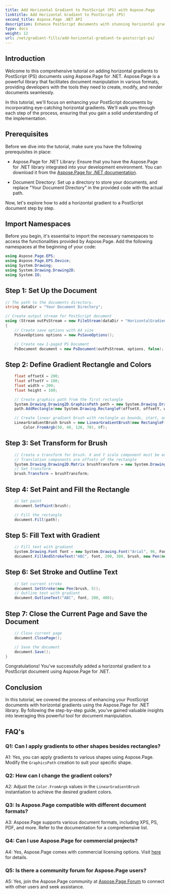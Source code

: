 ```yaml
---
title: Add Horizontal Gradient to PostScript (PS) with Aspose.Page
linktitle: Add Horizontal Gradient to PostScript (PS)
second_title: Aspose.Page .NET API
description: Enhance PostScript documents with stunning horizontal gradients using Aspose.Page for .NET. Follow our step-by-step tutorial for seamless implementation.
type: docs
weight: 12
url: /net/gradient-fills/add-horizontal-gradient-to-postscript-ps/
---
```

## Introduction

Welcome to this comprehensive tutorial on adding horizontal gradients to PostScript (PS) documents using Aspose.Page for .NET. Aspose.Page is a powerful library that facilitates document manipulation in various formats, providing developers with the tools they need to create, modify, and render documents seamlessly.

In this tutorial, we'll focus on enhancing your PostScript documents by incorporating eye-catching horizontal gradients. We'll walk you through each step of the process, ensuring that you gain a solid understanding of the implementation.

## Prerequisites

Before we dive into the tutorial, make sure you have the following prerequisites in place:

- Aspose.Page for .NET Library: Ensure that you have the Aspose.Page for .NET library integrated into your development environment. You can download it from the [Aspose.Page for .NET documentation](https://reference.aspose.com/page/net/).

- Document Directory: Set up a directory to store your documents, and replace "Your Document Directory" in the provided code with the actual path.

Now, let's explore how to add a horizontal gradient to a PostScript document step by step.

## Import Namespaces

Before you begin, it's essential to import the necessary namespaces to access the functionalities provided by Aspose.Page. Add the following namespaces at the beginning of your code:

```csharp
using Aspose.Page.EPS;
using Aspose.Page.EPS.Device;
using System.Drawing;
using System.Drawing.Drawing2D;
using System.IO;
```

## Step 1: Set Up the Document

```csharp
// The path to the documents directory.
string dataDir = "Your Document Directory";

// Create output stream for PostScript document
using (Stream outPsStream = new FileStream(dataDir + "HorizontalGradient_outPS.ps", FileMode.Create))
{
    // Create save options with A4 size
    PsSaveOptions options = new PsSaveOptions();

    // Create new 1-paged PS Document
    PsDocument document = new PsDocument(outPsStream, options, false);
```

## Step 2: Define Gradient Rectangle and Colors

```csharp
    float offsetX = 200;
    float offsetY = 100;
    float width = 200;
    float height = 100;

    // Create graphics path from the first rectangle
    System.Drawing.Drawing2D.GraphicsPath path = new System.Drawing.Drawing2D.GraphicsPath();
    path.AddRectangle(new System.Drawing.RectangleF(offsetX, offsetY, width, height));

    // Create linear gradient brush with rectangle as bounds, start, and end colors
    LinearGradientBrush brush = new LinearGradientBrush(new RectangleF(0, 0, width, height), Color.FromArgb(150, 0, 0, 0),
        Color.FromArgb(50, 40, 128, 70), 0f);
```

## Step 3: Set Transform for Brush

```csharp
    // Create a transform for brush. X and Y scale component must be equal to width and height of the rectangle correspondingly.
    // Translation components are offsets of the rectangle
    System.Drawing.Drawing2D.Matrix brushTransform = new System.Drawing.Drawing2D.Matrix(width, 0, 0, height, offsetX, offsetY);
    // Set transform
    brush.Transform = brushTransform;
```

## Step 4: Set Paint and Fill the Rectangle

```csharp
    // Set paint
    document.SetPaint(brush);

    // Fill the rectangle
    document.Fill(path);
```

## Step 5: Fill Text with Gradient

```csharp
    // Fill text with gradient
    System.Drawing.Font font = new System.Drawing.Font("Arial", 96, FontStyle.Bold);
    document.FillAndStrokeText("ABC", font, 200, 300, brush, new Pen(new SolidBrush(Color.Black), 2));
```

## Step 6: Set Stroke and Outline Text

```csharp
    // Set current stroke
    document.SetStroke(new Pen(brush, 5));
    // Outline text with gradient
    document.OutlineText("ABC", font, 200, 400);
```

## Step 7: Close the Current Page and Save the Document

```csharp
    // Close current page
    document.ClosePage();

    // Save the document
    document.Save();
}
```

Congratulations! You've successfully added a horizontal gradient to a PostScript document using Aspose.Page for .NET.

## Conclusion

In this tutorial, we covered the process of enhancing your PostScript documents with horizontal gradients using the Aspose.Page for .NET library. By following the step-by-step guide, you've gained valuable insights into leveraging this powerful tool for document manipulation.

## FAQ's

### Q1: Can I apply gradients to other shapes besides rectangles?

A1: Yes, you can apply gradients to various shapes using Aspose.Page. Modify the `GraphicsPath` creation to suit your specific shape.

### Q2: How can I change the gradient colors?

A2: Adjust the `Color.FromArgb` values in the `LinearGradientBrush` instantiation to achieve the desired gradient colors.

### Q3: Is Aspose.Page compatible with different document formats?

A3: Aspose.Page supports various document formats, including XPS, PS, PDF, and more. Refer to the documentation for a comprehensive list.

### Q4: Can I use Aspose.Page for commercial projects?

A4: Yes, Aspose.Page comes with commercial licensing options. Visit [here](https://purchase.aspose.com/buy) for details.

### Q5: Is there a community forum for Aspose.Page users?

A5: Yes, join the Aspose.Page community at [Aspose.Page Forum](https://forum.aspose.com/c/page/39) to connect with other users and seek assistance.
